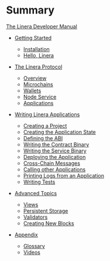 # Summary

[The Linera Developer Manual](introduction.md)

- [Getting Started](getting_started.md)

  - [Installation](getting_started/installation.md)
  - [Hello, Linera](getting_started/hello_linera.md)

- [The Linera Protocol](core_concepts.md)

  - [Overview](core_concepts/overview.md)
  - [Microchains](core_concepts/microchains.md)
  - [Wallets](core_concepts/wallets.md)
  - [Node Service](core_concepts/node_service.md)
  - [Applications](core_concepts/applications.md)

- [Writing Linera Applications](sdk.md)

  - [Creating a Project](sdk/creating_a_project.md)
  - [Creating the Application State](sdk/state.md)
  - [Defining the ABI](sdk/abi.md)
  - [Writing the Contract Binary](sdk/contract.md)
  - [Writing the Service Binary](sdk/service.md)
  - [Deploying the Application](sdk/deploy.md)
  - [Cross-Chain Messages](sdk/messages.md)
  - [Calling other Applications](sdk/composition.md)
  - [Printing Logs from an Application](sdk/logging.md)
  - [Writing Tests](sdk/testing.md)

- [Advanced Topics](advanced_topics.md)

  - [Views](advanced_topics/views.md)
  - [Persistent Storage](advanced_topics/persistent_storage.md)
  - [Validators](advanced_topics/validators.md)
  - [Creating New Blocks](advanced_topics/block_creation.md)

- [Appendix](appendix/glossary.md)
  - [Glossary](appendix/glossary.md)
  - [Videos](videos.md)

<!-- prettier-ignore-start -->
<!--
  - [Adding Re-Entrancy](advanced_topics/reentrancy.md)
  - [Execution Model](advanced_topics/execution_model.md)
-->
<!-- prettier-ignore-end -->

